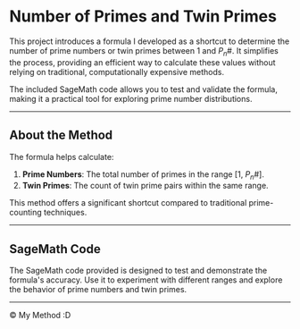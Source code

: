 
# Number of Primes and Twin Primes  

This project introduces a formula I developed as a shortcut to determine the number of prime numbers or twin primes between 1 and  $P_{n}$#. It simplifies the process, providing an efficient way to calculate these values without relying on traditional, computationally expensive methods.  

The included SageMath code allows you to test and validate the formula, making it a practical tool for exploring prime number distributions.  

---

## About the Method  

The formula helps calculate:  
1. **Prime Numbers**: The total number of primes in the range [1, $P_{n}$#].  
2. **Twin Primes**: The count of twin prime pairs within the same range.  

This method offers a significant shortcut compared to traditional prime-counting techniques.  

---

## SageMath Code  

The SageMath code provided is designed to test and demonstrate the formula's accuracy. Use it to experiment with different ranges and explore the behavior of prime numbers and twin primes.  

---

© My Method :D  

